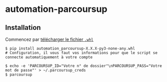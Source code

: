 # automation-parcoursup

## Installation

Commencez par [télécharger le fichier `.whl`](https://github.com/ewen-lbh/automation-parcoursup/releases/download/v0.1.0/automation_parcoursup-0.1.0-py3-none-any.whl)

```sh-session
$ pip install automation_parcoursup-X.X.X-py3-none-any.whl
# Configuration, il vous faut vos informations pour que le script se connecte automatiquement à votre compte

$ echo -e 'PARCOURSUP_ID="Votre n° de dossier"\nPARCOURSUP_PASS="Votre mot de passe"' > ~/.parcoursup_creds
$ parcoursup
```

